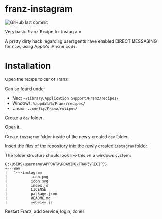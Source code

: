 # franz-instagram

![GitHub last commit](https://img.shields.io/github/last-commit/nnk95/franz-instagram?style=for-the-badge)

Very basic Franz Recipe for Instagram

A pretty dirty hack regarding useragents have enabled DIRECT MESSAGING for now, using Apple's iPhone code.

# Installation
Open the recipe folder of Franz

Can be found under

* Mac: `~/Library/Application Support/Franz/recipes/`
* Windows: `%appdata%/Franz/recipes/`
* Linux: `~/.config/Franz/recipes/`

Create a `dev` folder.

Open it.

Create `instagram` folder inside of the newly created `dev` folder.

Insert the files of the repository into the newly created `instagram` folder.

The folder structure should look like this on a windows system:

```
C:\USERS\username\APPDATA\ROAMING\FRANZ\RECIPES
+---dev
|   \---instagram
|           icon.png
|           icon.svg
|           index.js
|           LICENSE
|           package.json
|           README.md
|           webview.js
```

Restart Franz, add Service, login, done!
